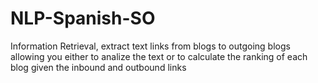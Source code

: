 NLP-Spanish-SO
==============

Information Retrieval, extract text links from blogs to outgoing blogs allowing you either to analize the text 
or to calculate the ranking of each blog given the inbound and outbound links
